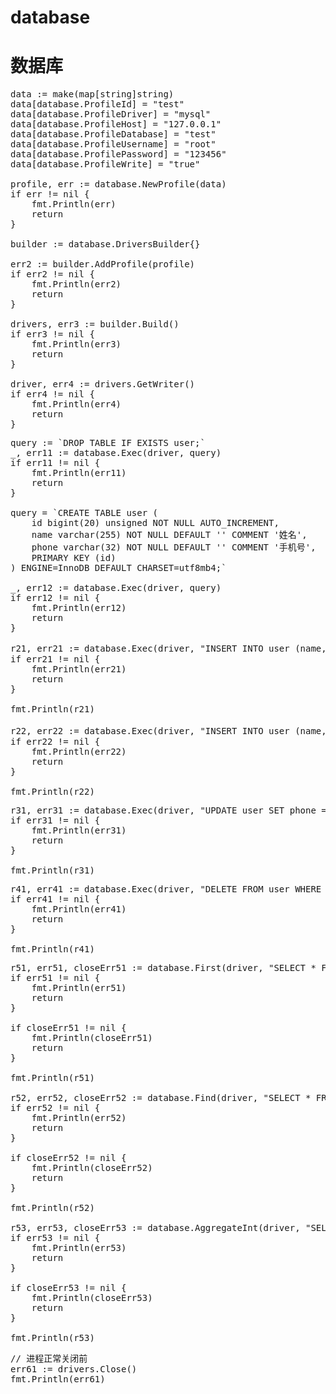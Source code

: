 # database
数据库
==

<pre>
data := make(map[string]string)
data[database.ProfileId] = "test"
data[database.ProfileDriver] = "mysql"
data[database.ProfileHost] = "127.0.0.1"
data[database.ProfileDatabase] = "test"
data[database.ProfileUsername] = "root"
data[database.ProfilePassword] = "123456"
data[database.ProfileWrite] = "true"

profile, err := database.NewProfile(data)
if err != nil {
    fmt.Println(err)
    return
}

builder := database.DriversBuilder{}

err2 := builder.AddProfile(profile)
if err2 != nil {
    fmt.Println(err2)
    return
}

drivers, err3 := builder.Build()
if err3 != nil {
    fmt.Println(err3)
    return
}

driver, err4 := drivers.GetWriter()
if err4 != nil {
    fmt.Println(err4)
    return
}
</pre>

<pre>
query := `DROP TABLE IF EXISTS user;`
_, err11 := database.Exec(driver, query)
if err11 != nil {
	fmt.Println(err11)
	return
}

query = `CREATE TABLE user (
    id bigint(20) unsigned NOT NULL AUTO_INCREMENT,
    name varchar(255) NOT NULL DEFAULT '' COMMENT '姓名',
    phone varchar(32) NOT NULL DEFAULT '' COMMENT '手机号',
    PRIMARY KEY (id)
) ENGINE=InnoDB DEFAULT CHARSET=utf8mb4;`

_, err12 := database.Exec(driver, query)
if err12 != nil {
	fmt.Println(err12)
	return
}
</pre>

<pre>
r21, err21 := database.Exec(driver, "INSERT INTO user (name, phone) VALUES (?, ?);", "张三", "13000000001")
if err21 != nil {
	fmt.Println(err21)
	return
}

fmt.Println(r21)

r22, err22 := database.Exec(driver, "INSERT INTO user (name, phone) VALUES (?, ?);", "李四", "13000000002")
if err22 != nil {
	fmt.Println(err22)
	return
}

fmt.Println(r22)
</pre>

<pre>
r31, err31 := database.Exec(driver, "UPDATE user SET phone = ? WHERE id = ?", "18000000001", 1)
if err31 != nil {
    fmt.Println(err31)
    return
}

fmt.Println(r31)
</pre>

<pre>
r41, err41 := database.Exec(driver, "DELETE FROM user WHERE id = ?;", 2)
if err41 != nil {
    fmt.Println(err41)
    return
}

fmt.Println(r41)
</pre>

<pre>
r51, err51, closeErr51 := database.First(driver, "SELECT * FROM user WHERE id = ?", 1)
if err51 != nil {
    fmt.Println(err51)
    return
}

if closeErr51 != nil {
    fmt.Println(closeErr51)
    return
}

fmt.Println(r51)

r52, err52, closeErr52 := database.Find(driver, "SELECT * FROM user")
if err52 != nil {
    fmt.Println(err52)
    return
}

if closeErr52 != nil {
    fmt.Println(closeErr52)
    return
}

fmt.Println(r52)

r53, err53, closeErr53 := database.AggregateInt(driver, "SELECT COUNT(1) AS 'aggregate' FROM user")
if err53 != nil {
    fmt.Println(err53)
    return
}

if closeErr53 != nil {
    fmt.Println(closeErr53)
    return
}

fmt.Println(r53)
</pre>

<pre>
// 进程正常关闭前
err61 := drivers.Close()
fmt.Println(err61)
</pre>
